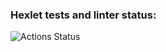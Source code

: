 ### Hexlet tests and linter status:
![Actions Status](https://github.com/antonsmolko/frontend-project-lvl1/workflows/hexlet-check/badge.svg)